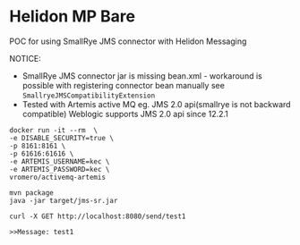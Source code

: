 # Helidon MP Bare

POC for using SmallRye JMS connector with Helidon Messaging

NOTICE: 
* SmallRye JMS connector jar is missing bean.xml - workaround is possible 
  with registering connector bean manually see `SmallryeJMSCompatibilityExtension`
* Tested with Artemis active MQ eg. JMS 2.0 api(smallrye is not backward compatible)
  Weblogic supports JMS 2.0 api since 12.2.1

```
docker run -it --rm  \
-e DISABLE_SECURITY=true \
-p 8161:8161 \
-p 61616:61616 \
-e ARTEMIS_USERNAME=kec \
-e ARTEMIS_PASSWORD=kec \ 
vromero/activemq-artemis

mvn package
java -jar target/jms-sr.jar

curl -X GET http://localhost:8080/send/test1

>>Message: test1
```
